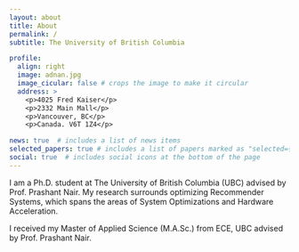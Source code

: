 ```yaml
---
layout: about
title: About
permalink: /
subtitle: The University of British Columbia

profile:
  align: right
  image: adnan.jpg
  image_cicular: false # crops the image to make it circular
  address: >
    <p>4025 Fred Kaiser</p>
    <p>2332 Main Mall</p>
    <p>Vancouver, BC</p>
    <p>Canada. V6T 1Z4</p>

news: true  # includes a list of news items
selected_papers: true # includes a list of papers marked as "selected={true}"
social: true  # includes social icons at the bottom of the page
---
```


I am a Ph.D. student at The University of British Columbia (UBC) advised by Prof. Prashant Nair. My research surrounds optimizing
Recommender Systems, which spans the areas of System Optimizations and Hardware Acceleration.

I received my Master of Applied Science (M.A.Sc.) from ECE, UBC advised by Prof. Prashant Nair.
